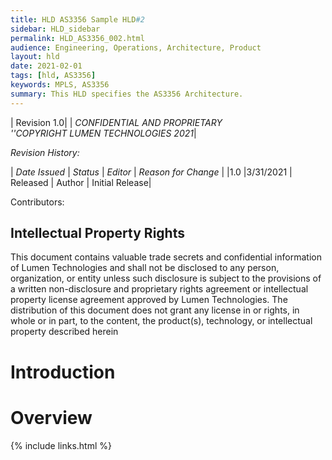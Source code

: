 ```yaml
---
title: HLD AS3356 Sample HLD#2
sidebar: HLD_sidebar
permalink: HLD_AS3356_002.html
audience: Engineering, Operations, Architecture, Product
layout: hld
date: 2021-02-01
tags: [hld, AS3356]
keywords: MPLS, AS3356
summary: This HLD specifies the AS3356 Architecture.
---
```


|  Revision 1.0|
| *CONFIDENTIAL AND PROPRIETARY<br> ''COPYRIGHT LUMEN TECHNOLOGIES 2021*|


*Revision History:*

| *Date Issued* | *Status* | *Editor* | *Reason for Change* |
|1.0 |3/31/2021 | Released | Author | Initial Release|

 Contributors:

## Intellectual Property Rights

This document contains valuable trade secrets and confidential information of Lumen Technologies and shall not be disclosed to any person, organization, or entity unless such disclosure is subject to the provisions of a written non-disclosure and proprietary rights agreement or intellectual property license agreement approved by Lumen Technologies. The distribution of this document does not grant any license in or rights, in whole or in part, to the content, the product(s), technology, or intellectual property described herein


# Introduction

# Overview


{% include links.html %}
